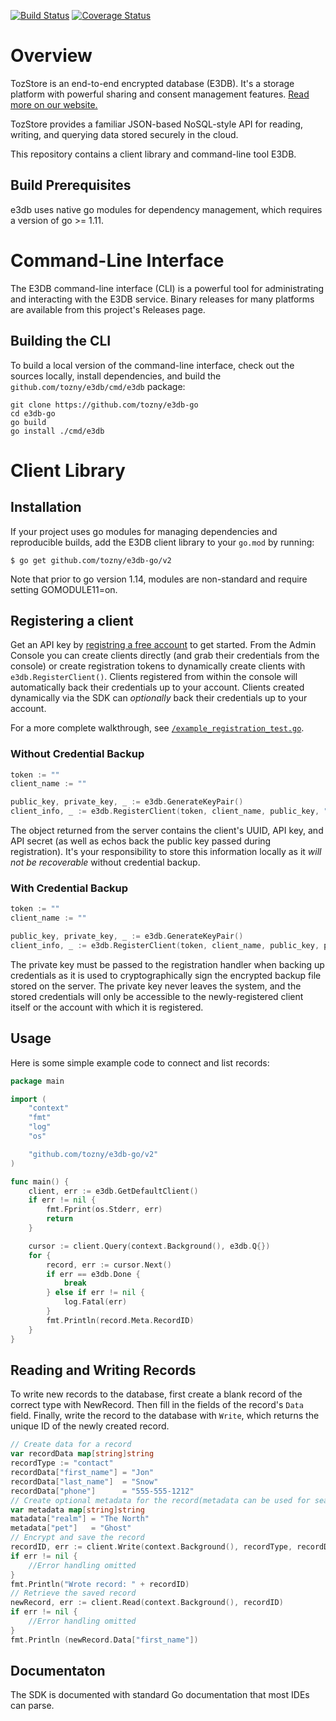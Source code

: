 [![Build Status][travis-image]][travis-url] [![Coverage Status][coveralls-image]][coveralls-url]

# Overview

TozStore is an end-to-end encrypted database (E3DB). It's a storage platform
with powerful sharing and consent management features.
[Read more on our website.](https://tozny.com/tozstore)

TozStore provides a familiar JSON-based NoSQL-style API for reading, writing,
and querying data stored securely in the cloud.

This repository contains a client library and command-line tool E3DB.

## Build Prerequisites

e3db uses native go modules for dependency management, which requires a version of go >= 1.11.

# Command-Line Interface

The E3DB command-line interface (CLI) is a powerful tool for administrating
and interacting with the E3DB service. Binary releases for many
platforms are available from this project's Releases page.

## Building the CLI

To build a local version of the command-line interface, check out the
sources locally, install
dependencies, and build the `github.com/tozny/e3db/cmd/e3db` package:

```shell
git clone https://github.com/tozny/e3db-go
cd e3db-go
go build
go install ./cmd/e3db
```

# Client Library

## Installation

If your project uses go modules for managing dependencies and
reproducible builds, add the E3DB client library to your `go.mod`
by running:

```shell
$ go get github.com/tozny/e3db-go/v2
```

Note that prior to go version 1.14, modules are non-standard and require setting GOMODULE11=on.

## Registering a client

Get an API key by [registring a free account](https://dashboard.tozny.com/register) to get started. From the Admin Console you can create clients directly (and grab their credentials from the console) or create registration tokens to dynamically create clients with `e3db.RegisterClient()`. Clients registered from within the console will automatically back their credentials up to your account. Clients created dynamically via the SDK can _optionally_ back their credentials up to your account.

For a more complete walkthrough, see [`/example_registration_test.go`](https://github.com/tozny/e3db-go/blob/master/example_registration_test.go).

### Without Credential Backup

```go
token := ""
client_name := ""

public_key, private_key, _ := e3db.GenerateKeyPair()
client_info, _ := e3db.RegisterClient(token, client_name, public_key, "", false, "https://api.e3db.com")
```

The object returned from the server contains the client's UUID, API key, and API secret (as well as echos back the public key passed during registration). It's your responsibility to store this information locally as it _will not be recoverable_ without credential backup.

### With Credential Backup

```go
token := ""
client_name := ""

public_key, private_key, _ := e3db.GenerateKeyPair()
client_info, _ := e3db.RegisterClient(token, client_name, public_key, private_key, true, "https://api.e3db.com")
```

The private key must be passed to the registration handler when backing up credentials as it is used to cryptographically sign the encrypted backup file stored on the server. The private key never leaves the system, and the stored credentials will only be accessible to the newly-registered client itself or the account with which it is registered.

## Usage

Here is some simple example code to connect and list records:

```go
package main

import (
	"context"
	"fmt"
	"log"
	"os"

	"github.com/tozny/e3db-go/v2"
)

func main() {
	client, err := e3db.GetDefaultClient()
	if err != nil {
		fmt.Fprint(os.Stderr, err)
		return
	}

	cursor := client.Query(context.Background(), e3db.Q{})
	for {
		record, err := cursor.Next()
		if err == e3db.Done {
			break
		} else if err != nil {
			log.Fatal(err)
		}
		fmt.Println(record.Meta.RecordID)
	}
}
```

## Reading and Writing Records

To write new records to the database, first create a blank record of
the correct type with NewRecord. Then fill in the fields of the record's
`Data` field. Finally, write the record to the database with
`Write`, which returns the unique ID of the newly created record.

```go
// Create data for a record
var recordData map[string]string
recordType := "contact"
recordData["first_name"] = "Jon"
recordData["last_name"]  = "Snow"
recordData["phone"]      = "555-555-1212"
// Create optional metadata for the record(metadata can be used for searching)
var metadata map[string]string
matadata["realm"] = "The North"
metadata["pet"]   = "Ghost"
// Encrypt and save the record
recordID, err := client.Write(context.Background(), recordType, recordData, metadata)
if err != nil {
	//Error handling omitted
}
fmt.Println("Wrote record: " + recordID)
// Retrieve the saved record
newRecord, err := client.Read(context.Background(), recordID)
if err != nil {
	//Error handling omitted
}
fmt.Println (newRecord.Data["first_name"])
```

## Documentaton

The SDK is documented with standard Go documentation that most IDEs can parse.

[travis-image]: https://travis-ci.org/tozny/e3db-go.svg?branch=master
[travis-url]: https://travis-ci.org/tozny/e3db-go
[coveralls-image]: https://coveralls.io/repos/github/tozny/e3db-go/badge.svg?branch=master
[coveralls-url]: https://coveralls.io/github/tozny/e3db-go
